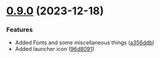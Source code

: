 # [0.9.0](https://github.com/Kshitiz1403/Alertly/compare/v0.8.0...v0.9.0) (2023-12-18)


### Features

* Added Fonts and some miscellaneous things ([a356ddb](https://github.com/Kshitiz1403/Alertly/commit/a356ddb92fa0cb32674385125838dc389b69ea5e))
* Added launcher icon ([96d8091](https://github.com/Kshitiz1403/Alertly/commit/96d809125367db948320adda1a9e331af0001fb3))



